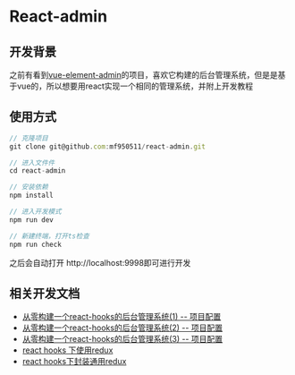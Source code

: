 <!--
 * @Author: your name
 * @Date: 2020-07-08 11:50:26
 * @LastEditTime: 2020-07-16 10:52:55
 * @LastEditors: Please set LastEditors
 * @Description: In User Settings Edit
 * @FilePath: \react-admin\readme.md
--> 
# React-admin

## 开发背景

之前有看到[vue-element-admin](https://github.com/PanJiaChen/vue-element-admin)的项目，喜欢它构建的后台管理系统，但是是基于vue的，所以想要用react实现一个相同的管理系统，并附上开发教程

## 使用方式

```js
// 克隆项目
git clone git@github.com:mf950511/react-admin.git

// 进入文件件
cd react-admin

// 安装依赖
npm install

// 进入开发模式
npm run dev

// 新建终端，打开ts检查
npm run check
```

之后会自动打开 http://localhost:9998即可进行开发

## 相关开发文档

- [从零构建一个react-hooks的后台管理系统(1) -- 项目配置](https://juejin.im/post/5ee89628e51d457863404468)
- [从零构建一个react-hooks的后台管理系统(2) -- 项目配置](https://juejin.im/post/5ef05c61e51d45740e4275f2)
- [从零构建一个react-hooks的后台管理系统(3) -- 项目配置](https://juejin.im/post/5f02c4c3e51d4534bf67ba47)
- [react hooks 下使用redux](https://juejin.im/post/5f0d80d65188252e884e8228)
- [react hooks下封装通用redux](https://juejin.im/post/5f0d95e66fb9a07eb90cbdd8)

